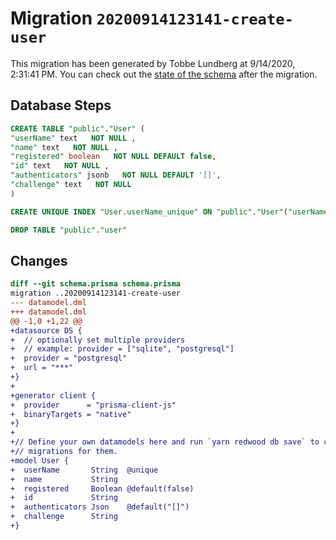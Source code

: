 # Migration `20200914123141-create-user`

This migration has been generated by Tobbe Lundberg at 9/14/2020, 2:31:41 PM.
You can check out the [state of the schema](./schema.prisma) after the migration.

## Database Steps

```sql
CREATE TABLE "public"."User" (
"userName" text   NOT NULL ,
"name" text   NOT NULL ,
"registered" boolean   NOT NULL DEFAULT false,
"id" text   NOT NULL ,
"authenticators" jsonb   NOT NULL DEFAULT '[]',
"challenge" text   NOT NULL 
)

CREATE UNIQUE INDEX "User.userName_unique" ON "public"."User"("userName")

DROP TABLE "public"."user"
```

## Changes

```diff
diff --git schema.prisma schema.prisma
migration ..20200914123141-create-user
--- datamodel.dml
+++ datamodel.dml
@@ -1,0 +1,22 @@
+datasource DS {
+  // optionally set multiple providers
+  // example: provider = ["sqlite", "postgresql"]
+  provider = "postgresql"
+  url = "***"
+}
+
+generator client {
+  provider      = "prisma-client-js"
+  binaryTargets = "native"
+}
+
+// Define your own datamodels here and run `yarn redwood db save` to create
+// migrations for them.
+model User {
+  userName       String  @unique
+  name           String
+  registered     Boolean @default(false)
+  id             String
+  authenticators Json    @default("[]")
+  challenge      String
+}
```


